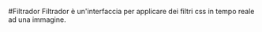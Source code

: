 #Filtrador
Filtrador è un'interfaccia per applicare dei filtri css in tempo reale ad una immagine.

